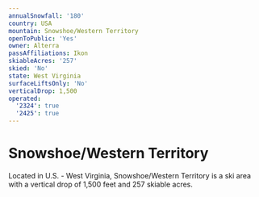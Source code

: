 ```yaml
---
annualSnowfall: '180'
country: USA
mountain: Snowshoe/Western Territory
openToPublic: 'Yes'
owner: Alterra
passAffiliations: Ikon
skiableAcres: '257'
skied: 'No'
state: West Virginia
surfaceLiftsOnly: 'No'
verticalDrop: 1,500
operated:
  '2324': true
  '2425': true
---
```



# Snowshoe/Western Territory

Located in U.S. - West Virginia, Snowshoe/Western Territory is a ski area with a vertical drop of 1,500 feet and 257 skiable acres.
